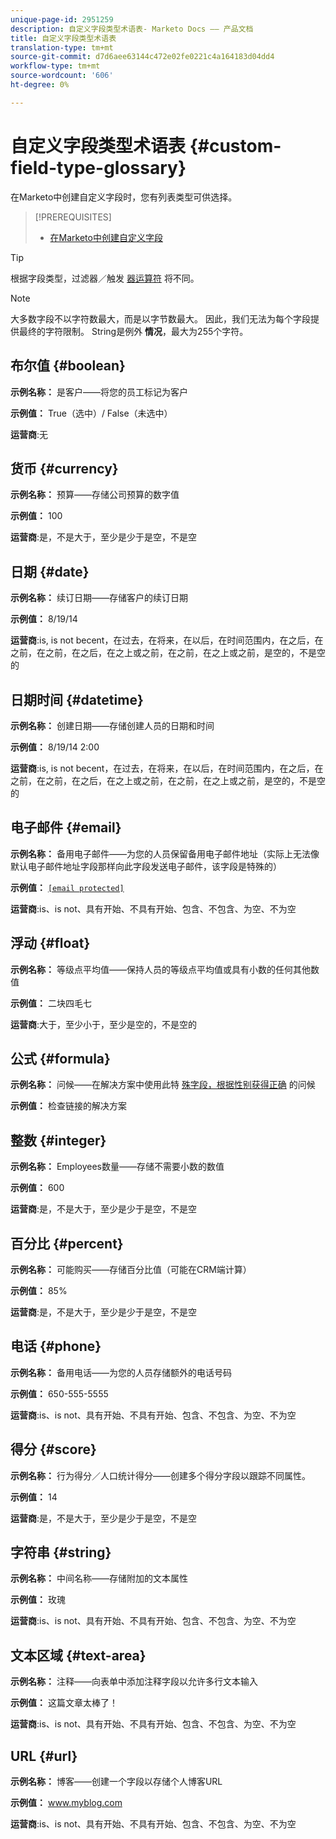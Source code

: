 ```yaml
---
unique-page-id: 2951259
description: 自定义字段类型术语表- Marketo Docs —— 产品文档
title: 自定义字段类型术语表
translation-type: tm+mt
source-git-commit: d7d6aee63144c472e02fe0221c4a164183d04dd4
workflow-type: tm+mt
source-wordcount: '606'
ht-degree: 0%

---
```



# 自定义字段类型术语表 {#custom-field-type-glossary}

在Marketo中创建自定义字段时，您有列表类型可供选择。

>[!PREREQUISITES]
>
>* [在Marketo中创建自定义字段](create-a-custom-field-in-marketo.md)

>



>[!TIP]
>
>根据字段类型，过滤器／触发 [器运算符](https://docs.marketo.com/display/public/DOCS/Smart+List+Filter+Operators+Glossary) 将不同。

>[!NOTE]
>
>大多数字段不以字符数最大，而是以字节数最大。 因此，我们无法为每个字段提供最终的字符限制。 String是例外 **情况**，最大为255个字符。

## 布尔值 {#boolean}

**示例名称：** 是客户——将您的员工标记为客户

**示例值：** True（选中）/ False（未选中）

**运营商**:无

## 货币 {#currency}

**示例名称：** 预算——存储公司预算的数字值

**示例值：** 100

**运营商**:是，不是大于，至少是少于是空，不是空

## 日期 {#date}

**示例名称：** 续订日期——存储客户的续订日期

**示例值：** 8/19/14

**运营商**:is, is not becent，在过去，在将来，在以后，在时间范围内，在之后，在之前，在之前，在之后，在之上或之前，在之前，在之上或之前，是空的，不是空的

## 日期时间 {#datetime}

**示例名称：** 创建日期——存储创建人员的日期和时间

**示例值：** 8/19/14 2:00

**运营商**:is, is not becent，在过去，在将来，在以后，在时间范围内，在之后，在之前，在之前，在之后，在之上或之前，在之前，在之上或之前，是空的，不是空的

## 电子邮件 {#email}

**示例名称：** 备用电子邮件——为您的人员保留备用电子邮件地址（实际上无法像默认电子邮件地址字段那样向此字段发送电子邮件，该字段是特殊的）

**示例值：** [`[email protected]`](http://docs.marketo.com/cdn-cgi/l/email-protection#335d525e5673505c5e43525d4a1d505c5e)

**运营商**:is、is not、具有开始、不具有开始、包含、不包含、为空、不为空

## 浮动 {#float}

**示例名称：** 等级点平均值——保持人员的等级点平均值或具有小数的任何其他数值

**示例值：** 二块四毛七

**运营商**:大于，至少小于，至少是空的，不是空的

## 公式 {#formula}

**示例名称：** 问候——在解决方案中使用此特 [殊字段，根据性别获得正确](create-and-use-a-concatenated-string-formula-field.md) 的问候

**示例值：** 检查链接的解决方案

## 整数 {#integer}

**示例名称：** Employees数量——存储不需要小数的数值

**示例值：** 600

**运营商**:是，不是大于，至少是少于是空，不是空

## 百分比 {#percent}

**示例名称：** 可能购买——存储百分比值（可能在CRM端计算）

**示例值：** 85%

**运营商**:是，不是大于，至少是少于是空，不是空

## 电话 {#phone}

**示例名称：** 备用电话——为您的人员存储额外的电话号码

**示例值：** 650-555-5555

**运营商**:is、is not、具有开始、不具有开始、包含、不包含、为空、不为空

## 得分 {#score}

**示例名称：** 行为得分／人口统计得分——创建多个得分字段以跟踪不同属性。

**示例值：** 14

**运营商**:是，不是大于，至少是少于是空，不是空

## 字符串 {#string}

**示例名称：** 中间名称——存储附加的文本属性

**示例值：** 玫瑰

**运营商**:is、is not、具有开始、不具有开始、包含、不包含、为空、不为空

## 文本区域 {#text-area}

**示例名称：** 注释——向表单中添加注释字段以允许多行文本输入

**示例值：** 这篇文章太棒了！

**运营商**:is、is not、具有开始、不具有开始、包含、不包含、为空、不为空

## URL {#url}

**示例名称：** 博客——创建一个字段以存储个人博客URL

**示例值：** www.myblog.com

**运营商**:is、is not、具有开始、不具有开始、包含、不包含、为空、不为空
